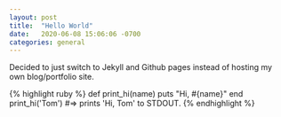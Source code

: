 ```yaml
---
layout: post
title:  "Hello World"
date:   2020-06-08 15:06:06 -0700
categories: general
---
```


Decided to just switch to Jekyll and Github pages instead of hosting my own blog/portfolio site.

{% highlight ruby %}
def print_hi(name)
  puts "Hi, #{name}"
end
print_hi('Tom')
#=> prints 'Hi, Tom' to STDOUT.
{% endhighlight %}
